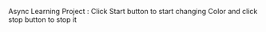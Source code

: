 Async Learning Project : Click Start button to start changing Color and click stop button to stop it
